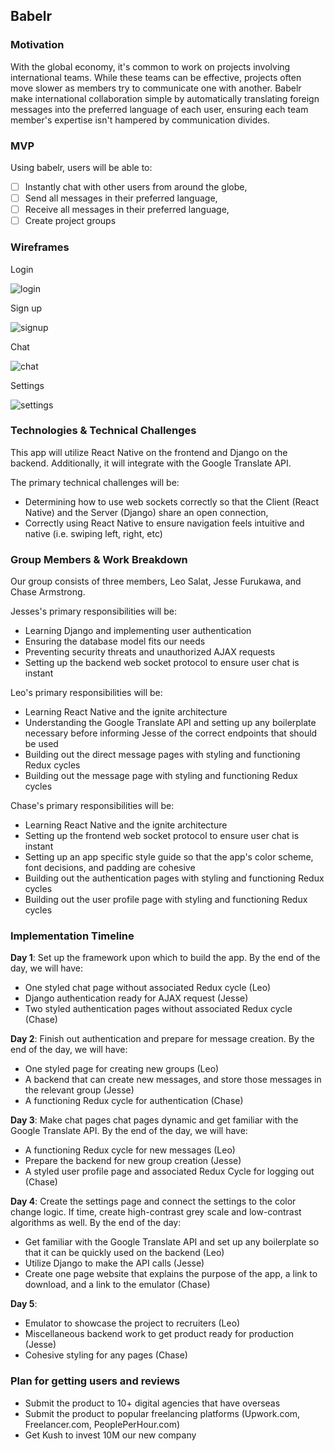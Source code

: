 ## Babelr

### Motivation

With the global economy, it's common to work on projects involving international teams. While these teams can be effective, projects often move slower as members try to communicate one with another. Babelr make international collaboration simple by automatically translating foreign messages into the preferred language of each user, ensuring each team member's expertise isn't hampered by communication divides.

### MVP

Using babelr, users will be able to:

- [ ] Instantly chat with other users from around the globe,
- [ ] Send all messages in their preferred language,
- [ ] Receive all messages in their preferred language,
- [ ] Create project groups

### Wireframes

Login

![login](/docs/wireframes/login_scene.png)

Sign up

![signup](/docs/wireframes/signup_scene.png)

Chat

![chat](/docs/wireframes/chat_scene.png)

Settings

![settings](/docs/wireframes/settings_scene.png)

### Technologies & Technical Challenges

This app will utilize React Native on the frontend and Django on the backend. Additionally, it will integrate with the Google Translate API.

The primary technical challenges will be:

- Determining how to use web sockets correctly so that the Client (React Native) and the Server (Django) share an open connection,
- Correctly using React Native to ensure navigation feels intuitive and native (i.e. swiping left, right, etc)

### Group Members & Work Breakdown

Our group consists of three members, Leo Salat, Jesse Furukawa, and Chase Armstrong.

Jesses's primary responsibilities will be:

- Learning Django and implementing user authentication
- Ensuring the database model fits our needs
- Preventing security threats and unauthorized AJAX requests
- Setting up the backend web socket protocol to ensure user chat is instant

Leo's primary responsibilities will be:

- Learning React Native and the ignite architecture
- Understanding the Google Translate API and setting up any boilerplate necessary before informing Jesse of the correct endpoints that should be used
- Building out the direct message pages with styling and functioning Redux cycles
- Building out the message page with styling and functioning Redux cycles

Chase's primary responsibilities will be:

- Learning React Native and the ignite architecture
- Setting up the frontend web socket protocol to ensure user chat is instant
- Setting up an app specific style guide so that the app's color scheme, font decisions, and padding are cohesive
- Building out the authentication pages with styling and functioning Redux cycles
- Building out the user profile page with styling and functioning Redux cycles

### Implementation Timeline

**Day 1**: Set up the framework upon which to build the app. By the end of the day, we will have:

- One styled chat page without associated Redux cycle (Leo)
- Django authentication ready for AJAX request (Jesse)
- Two styled authentication pages without associated Redux cycle (Chase)

**Day 2**: Finish out authentication and prepare for message creation. By the end of the day, we will have:

- One styled page for creating new groups (Leo)
- A backend that can create new messages, and store those messages in the relevant group (Jesse)
- A functioning Redux cycle for authentication (Chase)

**Day 3**: Make chat pages chat pages dynamic and get familiar with the Google Translate API. By the end of the day, we will have:

- A functioning Redux cycle for new messages (Leo)
- Prepare the backend for new group creation (Jesse)
- A styled user profile page and associated Redux Cycle for logging out (Chase)

**Day 4**: Create the settings page and connect the settings to the color change logic.  If time, create high-contrast grey scale and low-contrast algorithms as well.  By the end of the day:

- Get familiar with the Google Translate API and set up any boilerplate so that it can be quickly used on the backend (Leo)
- Utilize Django to make the API calls (Jesse)
- Create one page website that explains the purpose of the app, a link to download, and a link to the emulator (Chase)

**Day 5**:

- Emulator to showcase the project to recruiters (Leo)
- Miscellaneous backend work to get product ready for production (Jesse)
- Cohesive styling for any pages (Chase)

### Plan for getting users and reviews

- Submit the product to 10+ digital agencies that have overseas
- Submit the product to popular freelancing platforms (Upwork.com, Freelancer.com, PeoplePerHour.com)
- Get Kush to invest 10M our new company
